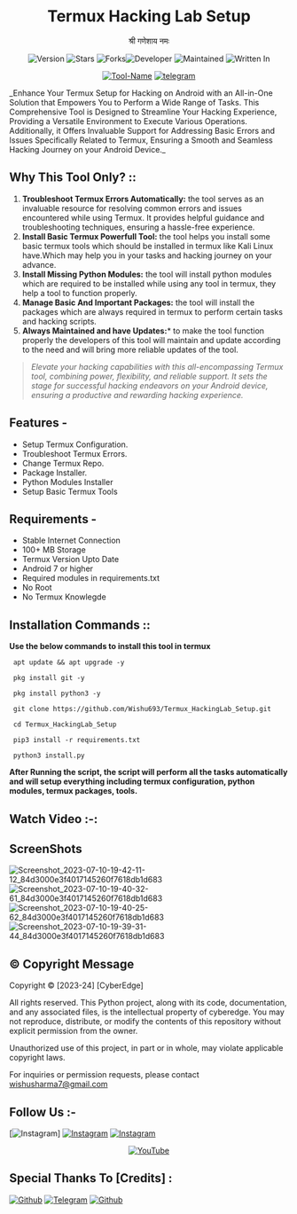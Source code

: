 <h1 align="center">Termux Hacking Lab Setup</h1>
<p align="center">
  श्री गणेशाय नमः
</p>
<p align="center">
    <img alt="Version" src="https://img.shields.io/badge/Version-1.1-blue?style=for-the-badge&color=blue">
    <img alt="Stars" src="https://github.com/Wishu693/Termux_HackingLab_Setup?style=for-the-badge&color=magenta">
    <img alt="Forks" src="https://github.com/Wishu693/Termux_HackingLab_Setup?color=cyan&style=for-the-badge&color=purpler 
    <br>
    <a href="https://telegram.me/sasta396"><img title="Developer"</a>
    <img alt="Maintained" src="https://img.shields.io/badge/Maintained-Yes-blue?style=flat-square">
    <img alt="Written In" src="https://img.shields.io/badge/Written%20In-python-yellow?style=flat-square">
</p>

<p align="center">
    <a href="https://telegram.me/termux_hacking_tools"><img title="Tool-Name" src="https://img.shields.io/badge/Tool_Name-Termux_Hacking_LabSetup-green.svg"></a>
    <a href="https://telegram.me/hacking_network8"><img title="telegram" src="https://img.shields.io/badge/Telegram-@hacking_network8-green.svg"></a>
</p>
_Enhance Your Termux Setup for Hacking on Android with an All-in-One Solution that Empowers You to Perform a Wide Range of Tasks. This Comprehensive Tool is Designed to Streamline Your Hacking Experience, Providing a Versatile Environment to Execute Various Operations. Additionally, it Offers Invaluable Support for Addressing Basic Errors and Issues Specifically Related to Termux, Ensuring a Smooth and Seamless Hacking Journey on your Android Device._

## Why This Tool Only? ::
1. **Troubleshoot Termux Errors Automatically:** the tool serves as an invaluable resource for resolving common errors and issues encountered while using Termux. It provides helpful guidance and troubleshooting techniques, ensuring a hassle-free experience.
2. **Install Basic Termux Powerfull Tool:** the tool helps you install some basic termux tools which should be installed in termux like Kali Linux have.Which may help you in your tasks and hacking journey on your advance.
3. **Install Missing Python Modules:** the tool will install python modules which are required to be installed while using any tool in termux, they help a tool to function properly. 
4. **Manage Basic And Important Packages:** the tool will install the packages which are always required in termux to perform certain tasks and hacking scripts.
5. **Always Maintained and have Updates:*** to make the tool function properly the developers of this tool will maintain and update according to the need and will bring more reliable updates of the tool.
> _Elevate your hacking capabilities with this all-encompassing Termux tool, combining power, flexibility, and reliable support. It sets the stage for successful hacking endeavors on your Android device, ensuring a productive and rewarding hacking experience._

## Features - 
- Setup Termux Configuration.
- Troubleshoot Termux Errors.
- Change Termux Repo.
- Package Installer.
- Python Modules Installer
- Setup Basic Termux Tools
  
## Requirements - 
- Stable Internet Connection
- 100+ MB Storage
- Termux Version Upto Date
- Android 7 or higher
- Required modules in requirements.txt
- No Root
- No Termux Knowlegde

## Installation Commands ::
**Use the below commands to install this tool in termux**

```
 apt update && apt upgrade -y

 pkg install git -y

 pkg install python3 -y

 git clone https://github.com/Wishu693/Termux_HackingLab_Setup.git

 cd Termux_HackingLab_Setup

 pip3 install -r requirements.txt

 python3 install.py
```

**After Running the script, the script will perform all the tasks automatically and will setup everything including termux configuration, python modules, termux packages, tools.**

## Watch Video :-:

## ScreenShots
![Screenshot_2023-07-10-19-42-11-12_84d3000e3f4017145260f7618db1d683](https://github.com/GManOfficial/Termux_HackingLab_Setup/assets/128127654/c12672df-62ca-491e-8918-415aba0dbefc)
![Screenshot_2023-07-10-19-40-32-61_84d3000e3f4017145260f7618db1d683](https://github.com/GManOfficial/Termux_HackingLab_Setup/assets/128127654/590f0ae2-6697-4b03-971b-4c9da2a8c9c5)
![Screenshot_2023-07-10-19-40-25-62_84d3000e3f4017145260f7618db1d683](https://github.com/GManOfficial/Termux_HackingLab_Setup/assets/128127654/d4b43ce2-511a-4678-9581-ae0f2e41cc7a)
![Screenshot_2023-07-10-19-39-31-44_84d3000e3f4017145260f7618db1d683](https://github.com/GManOfficial/Termux_HackingLab_Setup/assets/128127654/3d1f54d7-85ca-42df-9e3e-7f8e72c2eeac)

## ©️ Copyright Message
Copyright © [2023-24] [CyberEdge]

All rights reserved. This Python project, along with its code, documentation, and any associated files, is the intellectual property of cyberedge. You may not reproduce, distribute, or modify the contents of this repository without explicit permission from the owner.

Unauthorized use of this project, in part or in whole, may violate applicable copyright laws.

For inquiries or permission requests, please contact wishusharma7@gmail.com

## Follow Us :-
<a href="https://github.com/Wishu693"></a>
[![Instagram](https://img.shields.io/badge/INSTAGRAM-FOLLOW-blue?style=for-the-badge&logo=instagram)]
[![Instagram](https://img.shields.io/badge/WEBSITE-VISIT-yellow?style=for-the-badge&logo=blogger)]()
[![Instagram](https://img.shields.io/badge/TELEGRAM-CHANNEL-cyan?style=for-the-badge&logo=telegram)](https://telegram.sasta396)
<p align=center>
<a href="https://www.youtube.com/@Impossible_ideas"><img title="YouTube" src="https://img.shields.io/badge/YouTube-Problem Solutioner-red?style=for-the-badge&logo=Youtube"></a>
</p>

## Special Thanks To [Credits] :
<a href="https://github.com/Nishant2009"><img title="Github" src="https://img.shields.io/badge/GitHub-Nishant2009-brightgreen?style=for-the-badge&logo=github"></a>
<a href="https://telegram.dog/Gullu_Bosz"><img title="Telegram" src="https://img.shields.io/badge/Telegram-Gullu_Bosz-cyan?style=for-the-badge&logo=telegram"></a>
<a href="https://github.com/mishakorzik/AllHackingTools"><img title="Github" src="https://img.shields.io/badge/GitHub-mishakorzik-brightgreen?style=for-the-badge&logo=github"></a>
